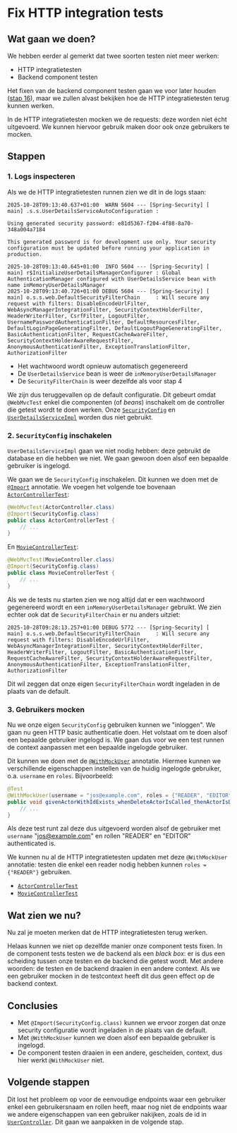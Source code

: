 # Fix HTTP integration tests

## Wat gaan we doen?

We hebben eerder al gemerkt dat twee soorten testen niet meer werken:

- HTTP integratietesten
- Backend component testen

Het fixen van de backend component testen gaan we voor later
houden ([stap 16](../16-FixComponentTests)), maar we zullen alvast
bekijken hoe de HTTP integratietesten terug kunnen werken.

In de HTTP integratietesten mocken we de requests: deze worden niet
écht uitgevoerd. We kunnen hiervoor gebruik maken door ook onze gebruikers
te mocken.

## Stappen

### 1. Logs inspecteren

Als we de HTTP integratietesten runnen zien we dit in de logs staan:

```
2025-10-28T09:13:40.637+01:00  WARN 5604 --- [Spring-Security] [           main] .s.s.UserDetailsServiceAutoConfiguration : 

Using generated security password: e81d5367-f204-4f88-8a70-348a004a7184

This generated password is for development use only. Your security configuration must be updated before running your application in production.

2025-10-28T09:13:40.645+01:00  INFO 5604 --- [Spring-Security] [           main] r$InitializeUserDetailsManagerConfigurer : Global AuthenticationManager configured with UserDetailsService bean with name inMemoryUserDetailsManager
2025-10-28T09:13:40.726+01:00 DEBUG 5604 --- [Spring-Security] [           main] o.s.s.web.DefaultSecurityFilterChain     : Will secure any request with filters: DisableEncodeUrlFilter, WebAsyncManagerIntegrationFilter, SecurityContextHolderFilter, HeaderWriterFilter, CsrfFilter, LogoutFilter, UsernamePasswordAuthenticationFilter, DefaultResourcesFilter, DefaultLoginPageGeneratingFilter, DefaultLogoutPageGeneratingFilter, BasicAuthenticationFilter, RequestCacheAwareFilter, SecurityContextHolderAwareRequestFilter, AnonymousAuthenticationFilter, ExceptionTranslationFilter, AuthorizationFilter
```

- Het wachtwoord wordt opnieuw automatisch gegenereerd
- De `UserDetailsService` bean is weer de `inMemoryUserDetailsManager`
- De `SecurityFilterChain` is weer dezelfde als voor stap 4

We zijn dus teruggevallen op de default configuratie. Dit gebeurt omdat `@WebMvcTest`
enkel die componenten (of *beans*) inschakelt om de controller die getest wordt
te doen werken.
Onze [`SecurityConfig`](./src/main/java/be/ucll/backend2/config/SecurityConfig.java)
en [`UserDetailsServiceImpl`](./src/main/java/be/ucll/backend2/service/UserDetailsServiceImpl.java)
worden dus niet gebruikt.

### 2. `SecurityConfig` inschakelen

`UserDetailsServiceImpl` gaan we niet nodig hebben: deze gebruikt de database en
die hebben we niet. We gaan gewoon doen alsof een bepaalde gebruiker is ingelogd.

We gaan we de `SecurityConfig` inschakelen. Dit kunnen we doen met de
[`@Import`](https://docs.spring.io/spring-framework/docs/current/javadoc-api/org/springframework/context/annotation/Import.html) annotatie. We voegen het volgende
toe bovenaan
[`ActorControllerTest`](./src/test/java/be/ucll/backend2/integration/http/ActorControllerTest.java):

```java
@WebMvcTest(ActorController.class)
@Import(SecurityConfig.class)
public class ActorControllerTest {
    // ...
}
```

En [`MovieControllerTest`](./src/test/java/be/ucll/backend2/integration/http/MovieControllerTest.java):

```java
@WebMvcTest(MovieController.class)
@Import(SecurityConfig.class)
public class MovieControllerTest {
    // ...
}
```

Als we de tests nu starten zien we nog altijd dat er een wachtwoord gegenereerd
wordt en een `inMemoryUserDetailsManager` gebruikt. We zien echter ook dat de
`SecurityFilterChain` er nu anders uitziet:

```
2025-10-28T09:28:13.257+01:00 DEBUG 5772 --- [Spring-Security] [           main] o.s.s.web.DefaultSecurityFilterChain     : Will secure any request with filters: DisableEncodeUrlFilter, WebAsyncManagerIntegrationFilter, SecurityContextHolderFilter, HeaderWriterFilter, LogoutFilter, BasicAuthenticationFilter, RequestCacheAwareFilter, SecurityContextHolderAwareRequestFilter, AnonymousAuthenticationFilter, ExceptionTranslationFilter, AuthorizationFilter
```

Dit wil zeggen dat onze eigen `SecurityFilterChain` wordt ingeladen in de plaats van
de default.

### 3. Gebruikers mocken

Nu we onze eigen `SecurityConfig` gebruiken kunnen we "inloggen". We gaan nu
geen HTTP basic authenticatie doen. Het volstaat om te doen alsof een bepaalde
gebruiker ingelogd is. We gaan dus voor we een test runnen de context aanpassen
met een bepaalde ingelogde gebruiker.

Dit kunnen we doen met de
[`@WithMockUser`](https://docs.spring.io/spring-security/site/docs/current/api/org/springframework/security/test/context/support/WithMockUser.html) annotatie.
Hiermee kunnen we verschillende eigenschappen instellen van de huidig ingelogde
gebruiker, o.a. `username` en `roles`. Bijvoorbeeld:

```java
@Test
@WithMockUser(username = "jos@example.com", roles = {"READER", "EDITOR"})
public void givenActorWithIdExists_whenDeleteActorIsCalled_thenActorIsDeleted() throws ActorNotFoundException {
    // ...
}
```

Als deze test runt zal deze dus uitgevoerd worden alsof de gebruiker met `username`
"jos@example.com" en rollen "READER" en "EDITOR" authenticated is.

We kunnen nu al de HTTP integratietesten updaten met deze `@WithMockUser` annotatie:
testen die enkel een reader nodig hebben kunnen `roles = {"READER"}` gebruiken.

- [`ActorControllerTest`](./src/test/java/be/ucll/backend2/integration/http/ActorControllerTest.java)
- [`MovieControllerTest`](./src/test/java/be/ucll/backend2/integration/http/MovieControllerTest.java)

## Wat zien we nu?

Nu zal je moeten merken dat de HTTP integratietesten terug werken.

Helaas kunnen we niet op dezelfde manier onze component tests fixen.
In de component tests testen we de backend als een *black box*: er is
dus een scheiding tussen onze testen en de backend die getest wordt.
Met andere woorden: de testen en de backend draaien in een andere context.
Als we een gebruiker mocken in de testcontext heeft dit dus geen effect op
de backend context.

## Conclusies

- Met `@Import(SecurityConfig.class)` kunnen we ervoor zorgen dat onze security
  configuratie wordt ingeladen in de plaats van de default.
- Met `@WithMockUser` kunnen we doen alsof een bepaalde gebruiker is ingelogd.
- De component testen draaien in een andere, gescheiden, context, dus hier werkt
  `@WithMockUser` niet.

## Volgende stappen

Dit lost het probleem op voor de eenvoudige endpoints waar een gebruiker enkel een
gebruikersnaam en rollen heeft, maar nog niet de endpoints waar we andere eigenschappen
van een gebruiker nakijken, zoals de id in
[`UserController`](./src/main/java/be/ucll/backend2/controller/UserController.java).
Dit gaan we aanpakken in de volgende stap.
